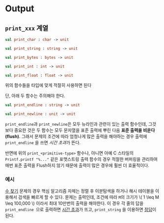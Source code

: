 # Output

## `print_xxx` 계열

```ocaml
val print_char : char -> unit

val print_string : string -> unit

val print_bytes : bytes -> unit

val print_int : int -> unit

val print_float : float -> unit
```

 위의 함수들을 타입에 맞게 적절히 사용하면 된다

 단, 아래 두 함수는 주의해야 한다.

```ocaml
val print_endline : string -> unit

val print_newline : unit -> unit
```

 `print_endline`과 `print_newline`은 모두 뉴라인과 관련이 있는 출력 함수인데, 그것보다 중요한 것은 두 함수는 모두 문자열을 표준 출력에 뿌린 다음 **표준 출력을 비운다(flush)**. 그래서 문제의 조건에 따라 엄청나게 많은 출력을 해야하는 경우 출력에 `print_endline` 을 쓰면 *시간 초과*가 뜬다.

 반면에 위의 `print_<primitive-type>` 함수나, 아니면 아예 C 스타일의 `Printf.printf "%..."` 같은 포맷스트링 출력 함수의 경우 적절한 버퍼링을 관리하여 매번 표준 출력을 Flush하지 않기 때문에 출력이 많은 경우에 훨씬 더 효율적이다.


### 예시

 [수 찾기](https://www.acmicpc.net/problem/1920) 문제의 경우 핵심 알고리즘 자체는 정렬 후 이분탐색을 하거나 해시 테이블을 이용해서 검색을 빠르게 할 수 있다. 문제는 출력인데, 조건에 따라 `M`의 크기가 \\( 1 \leq M \leq 100,000 \\) 이라서 최대 10만번의 출력을 해야한다. 이 경우 각 줄의 답을 `print_endline `으로 출력하면 [시간 초과](http://boj.kr/3595e7aea72f4404b2f9457d7463f0a5)가 뜨고, `print_string` 을 이용하면 [정답](http://boj.kr/163afb6ef1574f2f9e5aef070fc3b213)이 된다.
